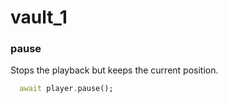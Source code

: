 # vault_1

### pause

Stops the playback but keeps the current position.

```dart
  await player.pause();
```
